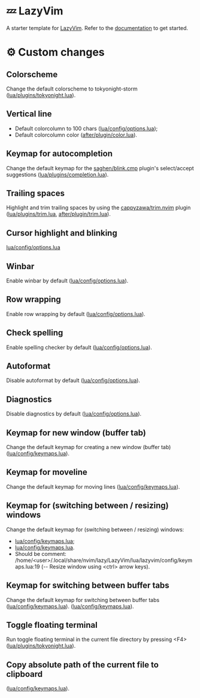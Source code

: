 # 💤 LazyVim

A starter template for [LazyVim](https://github.com/LazyVim/LazyVim).
Refer to the [documentation](https://lazyvim.github.io/installation) to get started.


# ⚙️ Custom changes

## Colorscheme
Change the default colorscheme to tokyonight-storm
([lua/plugins/tokyonight.lua](lua/plugins/tokyonight.lua)).

## Vertical line
- Default colorcolumn to 100 chars
([lua/config/options.lua](https://github.com/fulld0s/lazyvim/blob/main/lua/config/options.lua#L5));
- Default colorcolumn color ([after/plugin/color.lua](after/plugin/color.lua)).

## Keymap for autocompletion
Change the default keymap for the [saghen/blink.cmp](https://github.com/Saghen/blink.cmp) plugin's select/accept suggestions
([lua/plugins/completion.lua](lua/plugins/completion.lua)).

## Trailing spaces
Highlight and trim trailing spaces by using the [cappyzawa/trim.nvim](https://github.com/cappyzawa/trim.nvim) plugin
([lua/plugins/trim.lua](lua/plugins/trim.lua), [after/plugin/trim.lua](after/plugin/trim.lua)).

## Cursor highlight and blinking
[lua/config/options.lua](https://github.com/fulld0s/lazyvim/blob/main/lua/config/options.lua#L8)

## Winbar
Enable winbar by default
([lua/config/options.lua](https://github.com/fulld0s/lazyvim/blob/main/lua/config/options.lua#L16)).

## Row wrapping
Enable row wrapping by default
([lua/config/options.lua](https://github.com/fulld0s/lazyvim/blob/main/lua/config/options.lua#L19)).

## Check spelling
Enable spelling checker by default
([lua/config/options.lua](https://github.com/fulld0s/lazyvim/blob/main/lua/config/options.lua#L22)).

## Autoformat
Disable autoformat by default
([lua/config/options.lua](https://github.com/fulld0s/lazyvim/blob/main/lua/config/options.lua#L25)).

## Diagnostics
Disable diagnostics by default
([lua/config/options.lua](https://github.com/fulld0s/lazyvim/blob/main/lua/config/options.lua#L28)).

## Keymap for new window (buffer tab)
Change the default keymap for creating a new window (buffer tab)
([lua/config/keymaps.lua](https://github.com/fulld0s/lazyvim/blob/main/lua/config/keymaps.lua#L5C4-L5C19)).

## Keymap for moveline
Change the default keymap for moving lines
([lua/config/keymaps.lua](https://github.com/fulld0s/lazyvim/blob/main/lua/config/keymaps.lua#L8)).

## Keymap for (switching between / resizing) windows
Change the default keymap for (switching between / resizing) windows:
- [lua/config/keymaps.lua](https://github.com/fulld0s/lazyvim/blob/main/lua/config/keymaps.lua#L15);
- [lua/config/keymaps.lua](https://github.com/fulld0s/lazyvim/blob/main/lua/config/keymaps.lua#L21).
- Should be comment: /home/\<user\>/.local/share/nvim/lazy/LazyVim/lua/lazyvim/config/keymaps.lua:19
(-- Resize window using \<ctrl\> arrow keys).

## Keymap for switching between buffer tabs
Change the default keymap for switching between buffer tabs
([lua/config/keymaps.lua](https://github.com/fulld0s/lazyvim/blob/main/lua/config/keymaps.lua#L27)).
([lua/config/keymaps.lua](lua/config/keymaps.lua#L27)).

## Toggle floating terminal
Run toggle floating terminal in the current file directory by pressing \<F4\>
([lua/plugins/tokyonight.lua](lua/plugins/toggleterm.lua)).

## Copy absolute path of the current file to clipboard
([lua/config/keymaps.lua](lua/config/keymaps.lua#L31)).
